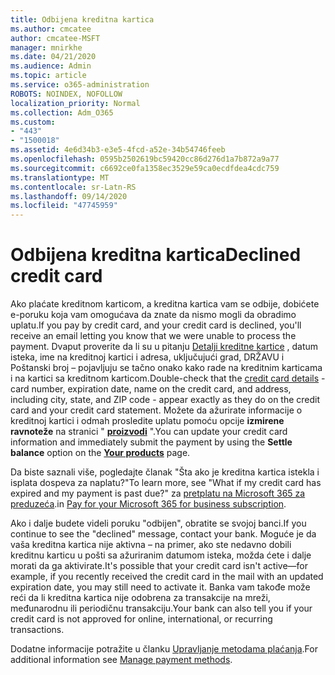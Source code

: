 ```yaml
---
title: Odbijena kreditna kartica
ms.author: cmcatee
author: cmcatee-MSFT
manager: mnirkhe
ms.date: 04/21/2020
ms.audience: Admin
ms.topic: article
ms.service: o365-administration
ROBOTS: NOINDEX, NOFOLLOW
localization_priority: Normal
ms.collection: Adm_O365
ms.custom:
- "443"
- "1500018"
ms.assetid: 4e6d34b3-e3e5-4fcd-a52e-34b54746feeb
ms.openlocfilehash: 0595b2502619bc59420cc86d276d1a7b872a9a77
ms.sourcegitcommit: c6692ce0fa1358ec3529e59ca0ecdfdea4cdc759
ms.translationtype: MT
ms.contentlocale: sr-Latn-RS
ms.lasthandoff: 09/14/2020
ms.locfileid: "47745959"
---
```

# <a name="declined-credit-card"></a><span data-ttu-id="a4374-102">Odbijena kreditna kartica</span><span class="sxs-lookup"><span data-stu-id="a4374-102">Declined credit card</span></span>

<span data-ttu-id="a4374-103">Ako plaćate kreditnom karticom, a kreditna kartica vam se odbije, dobićete e-poruku koja vam omogućava da znate da nismo mogli da obradimo uplatu.</span><span class="sxs-lookup"><span data-stu-id="a4374-103">If you pay by credit card, and your credit card is declined, you'll receive an email letting you know that we were unable to process the payment.</span></span> <span data-ttu-id="a4374-104">Dvaput proverite da li su u pitanju [Detalji kreditne kartice](https://go.microsoft.com/fwlink/p/?linkid=842054) , datum isteka, ime na kreditnoj kartici i adresa, uključujući grad, DRŽAVU i Poštanski broj – pojavljuju se tačno onako kako rade na kreditnim karticama i na kartici sa kreditnom karticom.</span><span class="sxs-lookup"><span data-stu-id="a4374-104">Double-check that the [credit card details](https://go.microsoft.com/fwlink/p/?linkid=842054) - card number, expiration date, name on the credit card, and address, including city, state, and ZIP code - appear exactly as they do on the credit card and your credit card statement.</span></span> <span data-ttu-id="a4374-105">Možete da ažurirate informacije o kreditnoj kartici i odmah prosledite uplatu pomoću opcije **izmirene ravnoteže** na stranici " **[proizvodi](https://go.microsoft.com/fwlink/p/?linkid=842054)** ".</span><span class="sxs-lookup"><span data-stu-id="a4374-105">You can update your credit card information and immediately submit the payment by using the **Settle balance** option on the **[Your products](https://go.microsoft.com/fwlink/p/?linkid=842054)** page.</span></span> 

<span data-ttu-id="a4374-106">Da biste saznali više, pogledajte članak "Šta ako je kreditna kartica istekla i isplata dospeva za naplatu?"</span><span class="sxs-lookup"><span data-stu-id="a4374-106">To learn more, see "What if my credit card has expired and my payment is past due?"</span></span> <span data-ttu-id="a4374-107">za [pretplatu na Microsoft 365 za preduzeća](https://docs.microsoft.com/microsoft-365/commerce/billing-and-payments/pay-for-your-subscription#what-if-my-credit-card-was-declined-and-my-payment-is-past-due).</span><span class="sxs-lookup"><span data-stu-id="a4374-107">in [Pay for your Microsoft 365 for business subscription](https://docs.microsoft.com/microsoft-365/commerce/billing-and-payments/pay-for-your-subscription#what-if-my-credit-card-was-declined-and-my-payment-is-past-due).</span></span>
  
<span data-ttu-id="a4374-108">Ako i dalje budete videli poruku "odbijen", obratite se svojoj banci.</span><span class="sxs-lookup"><span data-stu-id="a4374-108">If you continue to see the "declined" message, contact your bank.</span></span> <span data-ttu-id="a4374-109">Moguće je da vaša kreditna kartica nije aktivna – na primer, ako ste nedavno dobili kreditnu karticu u pošti sa ažuriranim datumom isteka, možda ćete i dalje morati da ga aktivirate.</span><span class="sxs-lookup"><span data-stu-id="a4374-109">It's possible that your credit card isn't active—for example, if you recently received the credit card in the mail with an updated expiration date, you may still need to activate it.</span></span> <span data-ttu-id="a4374-110">Banka vam takođe može reći da li kreditna kartica nije odobrena za transakcije na mreži, međunarodnu ili periodičnu transakciju.</span><span class="sxs-lookup"><span data-stu-id="a4374-110">Your bank can also tell you if your credit card is not approved for online, international, or recurring transactions.</span></span>
  
<span data-ttu-id="a4374-111">Dodatne informacije potražite u članku [Upravljanje metodama plaćanja](https://docs.microsoft.com/microsoft-365/commerce/billing-and-payments/manage-payment-methods).</span><span class="sxs-lookup"><span data-stu-id="a4374-111">For additional information see [Manage payment methods](https://docs.microsoft.com/microsoft-365/commerce/billing-and-payments/manage-payment-methods).</span></span>